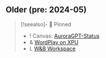 ## Older (pre: 2024-05)

> [!seealso]- 📌 Pinned
> - ! Canvas: [AuroraGPT-Status](AuroraGPT-Status.canvas)
> - & [WordPlay on XPU](0001-Work/Aurora-GPT/0001-AuroraGPT/assets/WordPlay%20on%20XPU.md)
> - L [W&B Workspace](https://wandb.ai/aurora_gpt/AuroraGPT?nw=nwuserforemans)

